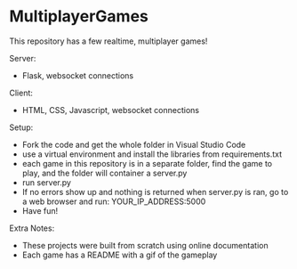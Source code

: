 # MultiplayerGames
This repository has a few realtime, multiplayer games!

Server: 
- Flask, websocket connections

Client:
- HTML, CSS, Javascript, websocket connections

Setup:
- Fork the code and get the whole folder in Visual Studio Code
- use a virtual environment and install the libraries from requirements.txt
- each game in this repository is in a separate folder, find the game to play, and the folder will container a server.py
- run server.py
- If no errors show up and nothing is returned when server.py is ran, go to a web browser and run: YOUR_IP_ADDRESS:5000
- Have fun!

Extra Notes:
- These projects were built from scratch using online documentation
- Each game has a README with a gif of the gameplay

